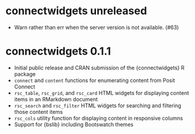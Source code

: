 # connectwidgets unreleased

* Warn rather than err when the server version is not available. (#63)

# connectwidgets 0.1.1

* Initial public release and CRAN submission of the {connectwidgets} R package
* `connect` and `content` functions for enumerating content from Posit Connect
* `rsc_table`, `rsc_grid`, and `rsc_card` HTML widgets for displaying content
  items in an RMarkdown document
* `rsc_search` and `rsc_filter` HTML widgets for searching and filtering those
  content items
* `rsc_cols` utility function for displaying content in responsive columns
* Support for {bslib} including Bootswatch themes
